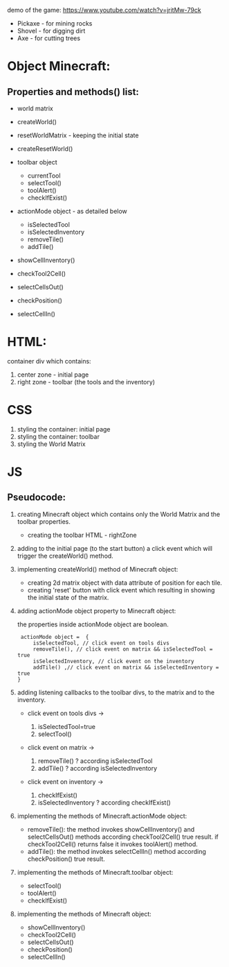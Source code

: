 
demo of the game: https://www.youtube.com/watch?v=jritMw-79ck

 * Pickaxe - for mining rocks
 * Shovel - for digging dirt
 * Axe - for cutting trees

# Object Minecraft:

## **Properties and methods() list:**
*	world matrix 
*   createWorld()
*   resetWorldMatrix - keeping the initial state
*   createResetWorld()
*	toolbar object
    *	currentTool
    *   selectTool()
    *   toolAlert()
    *   checkIfExist()

*   actionMode object - as detailed below

    * isSelectedTool
    * isSelectedInventory
    * removeTile()
    * addTile()
* showCellInventory()
* checkTool2Cell()
* selectCellsOut()
* checkPosition()
* selectCellIn()

# HTML:
container div which contains:
1. center zone - initial page
2. right zone - toolbar (the tools and the inventory)

# CSS
1. styling the container: initial page
2. styling the container: toolbar
3. styling the World Matrix

# JS

## **Pseudocode:**

1. creating Minecraft object which contains only the World Matrix and the toolbar properties.

    * creating the toolbar HTML - rightZone
    
2. adding to the initial page (to the start button) a click event which will trigger the createWorld() method.
3. implementing createWorld() method of Minecraft object: 
    * creating 2d matrix object with data attribute of position for each tile.
    * creating 'reset' button with click event which resulting in showing the initial state of the matrix.

4. adding actionMode object property to Minecraft object:

    the properties inside actionMode object are boolean.

        actionMode object =  {
            isSelectedTool, // click event on tools divs
            removeTile(), // click event on matrix && isSelectedTool = true
            isSelectedInventory, // click event on the inventory
            addTile() ,// click event on matrix && isSelectedInventory = true
       }
5. adding listening callbacks to the toolbar divs, to the matrix and to the inventory.

    * click event on tools divs -> 
        1. isSelectedTool=true
        2. selectTool()

    * click event on matrix ->

        1. removeTile() ? according isSelectedTool
        2. addTile() ? according isSelectedInventory
        
    * click event on inventory ->
        1. checkIfExist()
        2. isSelectedInventory ? according checkIfExist()


6. implementing the methods of Minecraft.actionMode object:
    * removeTile(): the method invokes showCellInventory() and selectCellsOut() methods according checkTool2Cell() true result. if checkTool2Cell() returns false it invokes toolAlert() method.
    * addTile(): the method invokes selectCellIn() method according checkPosition() true result.

7. implementing the methods of Minecraft.toolbar object:
    * selectTool()
    * toolAlert()
    * checkIfExist()

8. implementing the methods of Minecraft object:

    * showCellInventory()
    * checkTool2Cell()
    * selectCellsOut()
    * checkPosition()
    * selectCellIn()






